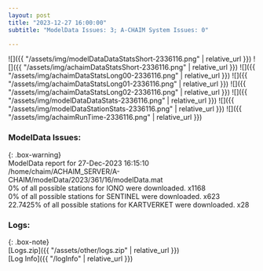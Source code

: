 ```yaml
---
layout: post
title: "2023-12-27 16:00:00"
subtitle: "ModelData Issues: 3; A-CHAIM System Issues: 0"

---
```


![]({{ "/assets/img/modelDataDataStatsShort-2336116.png" | relative_url }})
![]({{ "/assets/img/achaimDataStatsShort-2336116.png" | relative_url }})
![]({{ "/assets/img/achaimDataStatsLong00-2336116.png" | relative_url }})
![]({{ "/assets/img/achaimDataStatsLong01-2336116.png" | relative_url }})
![]({{ "/assets/img/achaimDataStatsLong02-2336116.png" | relative_url }})
![]({{ "/assets/img/modelDataDataStats-2336116.png" | relative_url }})
![]({{ "/assets/img/modelDataStationStats-2336116.png" | relative_url }})
![]({{ "/assets/img/achaimRunTime-2336116.png" | relative_url }})


### ModelData Issues:  
  
{: .box-warning}  
 ModelData report for 27-Dec-2023 16:15:10   
 /home/chaim/ACHAIM_SERVER/A-CHAIM/modelData/2023/361/16/modelData.mat   
 0% of all possible stations for IONO were downloaded. x1168   
 0% of all possible stations for SENTINEL were downloaded. x623   
 22.7425% of all possible stations for KARTVERKET were downloaded. x28   
  


### Logs:  
  
{: .box-note}  
[Logs.zip]({{ "/assets/other/logs.zip" | relative_url }})  
[Log Info]({{ "/logInfo" | relative_url }})  
